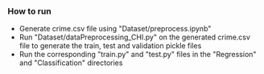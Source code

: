 ### How to run

- Generate crime.csv file using "Dataset/preprocess.ipynb"
- Run "Dataset/dataPreprocessing_CHI.py" on the generated crime.csv file to generate the train, test and validation pickle files
- Run the corresponding "train.py" and "test.py" files in the "Regression" and "Classification" directories